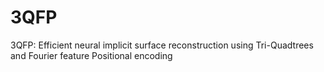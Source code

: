 # 3QFP
3QFP: Efficient neural implicit surface reconstruction using Tri-Quadtrees and Fourier feature Positional encoding
